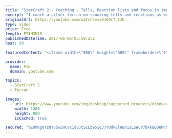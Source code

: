 ```yaml
---
title: "StarCraft 2 - Coaching - Tells, Reaction lists and focus in improvement - Silver Terran"
excerpt: "I coach a silver terran on scouting tells and reactions as well as how to focus his improvement better -- Watch live at https://www.twitch.tv/x5_pig"
originalUrl: https://youtube.com/watch?v=xXJ0OrT_IJU
type: video
price: Free
length: PT1H3M1S
publishedDateTime: 2017-06-05T05:59:25Z
heat: 50

featuredContent: "<iframe width=\"800\" height=\"500\" frameborder=\"0\" src=\"https://www.youtube.com/embed/xXJ0OrT_IJU\" allow=\"accelerometer; autoplay; encrypted-media; gyroscope; picture-in-picture\" allowfullscreen></iframe>"

provider:
  name: PiG
  domain: youtube.com

topics:
  - StarCraft 2
  - Terran

images:
  - url: https://www.youtube.com/img/desktop/supported_browsers/dinosaur.png
    width: 1200
    height: 800
    isCached: true

secured: "oEnMRgOTz8Tv5wZHCvKIdvJcSILp95igJ7Y0dkElHBn1JLSWCr7bkkBBDeMnbZAuT8jWa/mujrDtGEtIZMxnQT0aN1luNvJaSo0OZSvp25p9G8yOd8aiyQGAjdUROe9HeXxoZgoeptBGdh/az1oCykqrK7wS9rndR1qyJy2PBYSLCNv7fyM5mZ3P4jPIfDKpVq0mrddKKKtUwS87grEKr2S5JkMYxVFFojvhnvybCh7HX7SsW6mRUf24ZoTDnGvSgUBhHR58INtF+iRcdmq0Da+qViPairqzg+Ql4lse5vec7G7D9tTm05VeZXFUtulw4VtcaCXyjCuNxSPcF3EfiL89N/i98ZEd+uFeuiIbqi1j3ilDpoHzTL/WM/GI8qCzBsDISRfk+nmgC2BQTUJgnqT41Qo6ukStZbX8AKq+8+o=;j+YrrLL2UbpI/nl8LE+Y5Q=="
---
```


